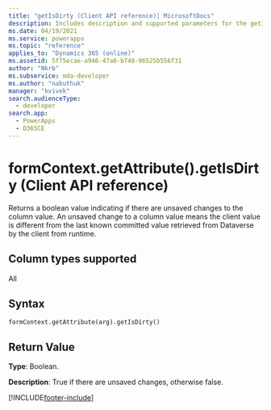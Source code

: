 ```yaml
---
title: "getIsDirty (Client API reference)| MicrosoftDocs"
description: Includes description and supported parameters for the getIsDirty method.
ms.date: 04/19/2021
ms.service: powerapps
ms.topic: "reference"
applies_to: "Dynamics 365 (online)"
ms.assetid: 5f75ecae-a946-47a0-b748-96525b556f31
author: "Nkrb"
ms.subservice: mda-developer
ms.author: "nabuthuk"
manager: "kvivek"
search.audienceType: 
  - developer
search.app: 
  - PowerApps
  - D365CE
---
```

# formContext.getAttribute().getIsDirty (Client API reference)

Returns a boolean value indicating if there are unsaved changes to the column value. An unsaved change to a column value means the client value is different from the last known committed value retrieved from Dataverse by the client from runtime.

## Column types supported

All

## Syntax

`formContext.getAttribute(arg).getIsDirty()`

## Return Value

**Type**: Boolean. 

**Description**: True if there are unsaved changes, otherwise false.

[!INCLUDE[footer-include](../../../../../includes/footer-banner.md)]
